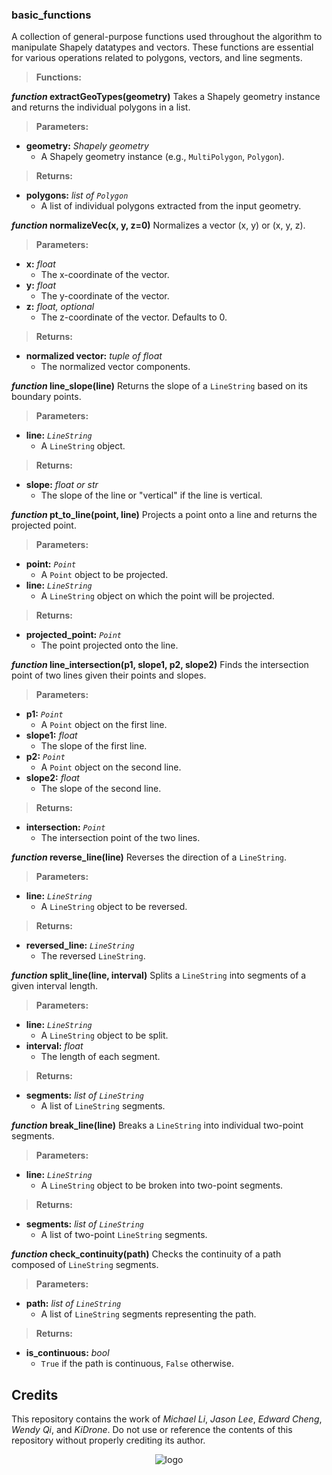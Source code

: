 ### basic_functions
A collection of general-purpose functions used throughout the algorithm to manipulate Shapely datatypes and vectors. These functions are essential for various operations related to polygons, vectors, and line segments.

> **Functions:**

***function* extractGeoTypes(geometry)**
Takes a Shapely geometry instance and returns the individual polygons in a list.

> **Parameters:**
* **geometry:** *Shapely geometry*
  * A Shapely geometry instance (e.g., `MultiPolygon`, `Polygon`).

> **Returns:**
* **polygons:** *list of `Polygon`*
  * A list of individual polygons extracted from the input geometry.

***function* normalizeVec(x, y, z=0)**
Normalizes a vector (x, y) or (x, y, z).

> **Parameters:**
* **x:** *float*
  * The x-coordinate of the vector.
* **y:** *float*
  * The y-coordinate of the vector.
* **z:** *float, optional*
  * The z-coordinate of the vector. Defaults to 0.

> **Returns:**
* **normalized vector:** *tuple of float*
  * The normalized vector components.

***function* line_slope(line)**
Returns the slope of a `LineString` based on its boundary points.

> **Parameters:**
* **line:** *`LineString`*
  * A `LineString` object.

> **Returns:**
* **slope:** *float or str*
  * The slope of the line or "vertical" if the line is vertical.

***function* pt_to_line(point, line)**
Projects a point onto a line and returns the projected point.

> **Parameters:**
* **point:** *`Point`*
  * A `Point` object to be projected.
* **line:** *`LineString`*
  * A `LineString` object on which the point will be projected.

> **Returns:**
* **projected_point:** *`Point`*
  * The point projected onto the line.

***function* line_intersection(p1, slope1, p2, slope2)**
Finds the intersection point of two lines given their points and slopes.

> **Parameters:**
* **p1:** *`Point`*
  * A `Point` object on the first line.
* **slope1:** *float*
  * The slope of the first line.
* **p2:** *`Point`*
  * A `Point` object on the second line.
* **slope2:** *float*
  * The slope of the second line.

> **Returns:**
* **intersection:** *`Point`*
  * The intersection point of the two lines.

***function* reverse_line(line)**
Reverses the direction of a `LineString`.

> **Parameters:**
* **line:** *`LineString`*
  * A `LineString` object to be reversed.

> **Returns:**
* **reversed_line:** *`LineString`*
  * The reversed `LineString`.

***function* split_line(line, interval)**
Splits a `LineString` into segments of a given interval length.

> **Parameters:**
* **line:** *`LineString`*
  * A `LineString` object to be split.
* **interval:** *float*
  * The length of each segment.

> **Returns:**
* **segments:** *list of `LineString`*
  * A list of `LineString` segments.

***function* break_line(line)**
Breaks a `LineString` into individual two-point segments.

> **Parameters:**
* **line:** *`LineString`*
  * A `LineString` object to be broken into two-point segments.

> **Returns:**
* **segments:** *list of `LineString`*
  * A list of two-point `LineString` segments.

***function* check_continuity(path)**
Checks the continuity of a path composed of `LineString` segments.

> **Parameters:**
* **path:** *list of `LineString`*
  * A list of `LineString` segments representing the path.

> **Returns:**
* **is_continuous:** *bool*
  * `True` if the path is continuous, `False` otherwise.

## Credits
This repository contains the work of *Michael Li*, *Jason Lee*, *Edward Cheng*, *Wendy Qi*, and *KiDrone*. Do not use or reference the contents of this repository without properly crediting its author.

<div align="center">
  <img src="https://github.com/user-attachments/assets/b0b72a19-e0f9-402d-aab6-2a135cb50f2f" alt="logo">
</div>
